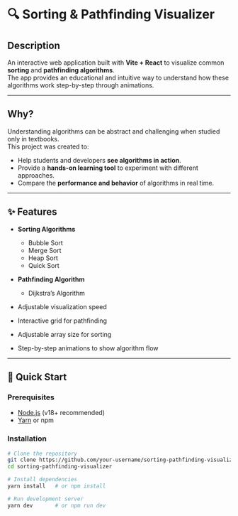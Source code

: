 # 🔍 Sorting & Pathfinding Visualizer

## Description
An interactive web application built with **Vite + React** to visualize common **sorting** and **pathfinding algorithms**.  
The app provides an educational and intuitive way to understand how these algorithms work step-by-step through animations.

---

## Why?
Understanding algorithms can be abstract and challenging when studied only in textbooks.  
This project was created to:
- Help students and developers **see algorithms in action**.  
- Provide a **hands-on learning tool** to experiment with different approaches.  
- Compare the **performance and behavior** of algorithms in real time.  

---

## ✨ Features
- **Sorting Algorithms**
  - Bubble Sort
  - Merge Sort
  - Heap Sort
  - Quick Sort

- **Pathfinding Algorithm**
  - Dijkstra’s Algorithm

- Adjustable visualization speed  
- Interactive grid for pathfinding  
- Adjustable array size for sorting  
- Step-by-step animations to show algorithm flow  

---

## 🚀 Quick Start

### Prerequisites
- [Node.js](https://nodejs.org/) (v18+ recommended)
- [Yarn](https://yarnpkg.com/) or npm

### Installation
```bash
# Clone the repository
git clone https://github.com/your-username/sorting-pathfinding-visualizer.git
cd sorting-pathfinding-visualizer

# Install dependencies
yarn install   # or npm install

# Run development server
yarn dev       # or npm run dev
